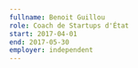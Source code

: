 ```yaml
---
fullname: Benoit Guillou
role: Coach de Startups d'État
start: 2017-04-01
end: 2017-05-30
employer: independent
---
```

